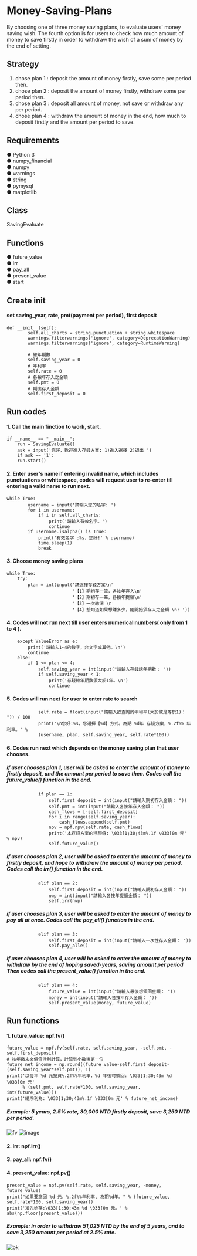 # Money-Saving-Plans
By choosing one of three money saving plans, to evaluate users' money saving wish. The fourth option is for users to check how much amount of money to save firstly in order to withdraw the wish of a sum of money by the end of setting.  



## Strategy
1. chose plan 1 : deposit the amount of money firstly, save some per period then.
2. chose plan 2 : deposit the amount of money firstly, withdraw some per period then.
3. chose plan 3 : deposit all amount of money, not save or withdraw any per period. 
4. chose plan 4 : withdraw the amount of money in the end, how much to deposit firstly and the amount per period to save.


## Requirements
● Python 3    
● numpy_financial   
● numpy   
● warnings  
● string  
● pymysql  
● matplotlib 


## Class
SavingEvaluate


## Functions
● future_value    
● irr  
● pay_all   
● present_value  
● start


## Create __init__
#### set saving_year, rate, pmt(payment per period), first deposit
    def __init__(self):
            self.all_charts = string.punctuation + string.whitespace
            warnings.filterwarnings('ignore', category=DeprecationWarning)
            warnings.filterwarnings('ignore', category=RuntimeWarning)

            # 總年期數
            self.saving_year = 0
            # 年利率
            self.rate = 0
            # 各按年存入之金額
            self.pmt = 0
            # 期出存入金額
            self.first_deposit = 0


## Run codes
#### 1. Call the main finction to work, start.
	if __name__ == "__main__":
	    run = SavingEvaluate()
	    ask = input('您好，歡迎進入存錢方案: 1)進入選擇 2)退出 ')
	    if ask == '1':
		run.start()
	    
	    
#### 2. Enter user's name if entering invalid name, which includes punctuations or whitespace, codes will request user to re-enter till entering a valid name to run next. 
    while True:
            username = input('請輸入您的名字: ')
            for i in username:
                if i in self.all_charts:
                    print('請輸入有效名字。')
                    continue
            if username.isalpha() is True:
                print('有效名字 :%s，您好!' % username)
                time.sleep(1)
                break
                
                
#### 3. Choose money saving plans
    while True:
        try:
            plan = int(input('請選擇存錢方案\n'
                             '【1】期初存一筆，各按年存入\n'
                             '【2】期初存一筆，各按年提領\n'
                             '【3】一次繳清 \n'
                             '【4】想知道如果想賺多少，剛開始須存入之金額 \n: '))
			       
			       
#### 4. Codes will not run next till user enters numerical numbers( only from 1 to 4 ). 		       
        except ValueError as e:
            print('請輸入1~4的數字，非文字或其他。\n')
            continue
        else:
            if 1 <= plan <= 4:
                self.saving_year = int(input("請輸入存錢總年期數： "))
                if self.saving_year < 1:
                    print('存錢總年期數須大於1年。\n')
                    continue
		    
		    
#### 5. Codes will run next for user to enter rate to search
                self.rate = float(input("請輸入欲查詢的年利率(大於或是等於1)： ")) / 100
                print('\n您好:%s，您選擇【%d】方式。為期 %d年 存錢方案，%.2f%% 年利率。' % 
                (username, plan, self.saving_year, self.rate*100))

		    
#### 6. Codes run next which depends on the money saving plan that user chooses.
##### if user chooses plan 1, user will be asked to enter the amount of money to firstly deposit, and the amount per period to save then. Codes call the future_value() function in the end.
                if plan == 1:
                    self.first_deposit = int(input("請輸入期初存入金額： "))
                    self.pmt = int(input("請輸入各按年存入金額： "))
                    cash_flows = [-self.first_deposit]
                    for i in range(self.saving_year):
                        cash_flows.append(self.pmt)
                    npv = npf.npv(self.rate, cash_flows)
                    print('本存錢方案的淨現值: \033[1;30;43m%.1f \033[0m 元' % npv)
                    self.future_value()
##### if user chooses plan 2, user will be asked to enter the amount of money to firstly deposit, and hope to withdraw the amount of money per period. Codes call the irr() function in the end.		    
                elif plan == 2:
                    self.first_deposit = int(input("請輸入期初存入金額： "))
                    nwp = int(input("請輸入各按年提領金額： "))
                    self.irr(nwp)
##### if user chooses plan 3, user will be asked to enter the amount of money to pay all at once. Codes call the pay_all() function in the end.			    
                elif plan == 3:
                    self.first_deposit = int(input("請輸入一次性存入金額： "))
                    self.pay_alle()
##### if user chooses plan 4, user will be asked to enter the amount of money to withdraw by the end of hoping saved-years, saving amount per period Then codes call the present_value() function in the end.			 
                elif plan == 4:
                    future_value = int(input("請輸入最後想領回金額： "))
                    money = int(input("請輸入各按年存入金額： "))
                    self.present_value(money, future_value)
		    

## Run functions			
#### 1. future_value: npf.fv()
	future_value = npf.fv(self.rate, self.saving_year, -self.pmt, -self.first_deposit)
	# 按年繳未來價值淨利計算，計算到小數後第一位
	future_net_income = np.round((future_value-self.first_deposit-(self.saving_year*self.pmt)), 1)
	print('以每年 %d 元投資%.2f%%年利率，%d 年後可領回: \033[1;30;43m %d \033[0m 元'
	      % (self.pmt, self.rate*100, self.saving_year, int(future_value)))
	print('總淨利為: \033[1;30;43m%.1f \033[0m 元' % future_net_income)
	
##### Example: 5 years, 2.5% rate, 30,000 NTD firstly deposit, save 3,250 NTD per period.
![fv](https://user-images.githubusercontent.com/70878758/130243041-6a3ae2e5-c62d-4d95-aa02-8ffb740aa6f4.png)
![image](https://user-images.githubusercontent.com/70878758/130240900-5904acab-6acd-4785-af70-543b4359d0aa.png)



	
#### 2. irr: npf.irr()



#### 3. pay_all: npf.fv()



#### 4. present_value: npf.pv()
	present_value = npf.pv(self.rate, self.saving_year, -money, future_value)
	print("如果要拿回 %d 元，%.2f%%年利率, 為期%d年。" % (future_value, self.rate*100, self.saving_year))
	print('須先始存:\033[1;30;43m %d \033[0m 元。' % abs(np.floor(present_value)))
	
##### Example: in order to withdraw 51,025 NTD by the end of 5 years, and to save 3,250 amount per period at 2.5% rate. 
![bk](https://user-images.githubusercontent.com/70878758/130242257-fc8545fb-1702-4e51-9af3-12129cc439cc.png)


	
